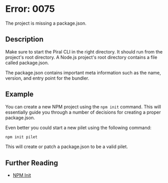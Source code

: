 # Error: 0075

The project is missing a package.json.

## Description

Make sure to start the Piral CLI in the right directory. It should run from the project's
root directory. A Node.js project's root directory contains a file called package.json.

The package.json contains important meta information such as the name, version, and entry
point for the bundler.

## Example

You can create a new NPM project using the `npm init` command. This will essentially guide
you through a number of decisions for creating a proper package.json.

Even better you could start a new pilet using the following command:

```sh
npm init pilet
```

This will create or patch a package.json to be a valid pilet.

## Further Reading

- [NPM Init](https://docs.npmjs.com/cli/init)
